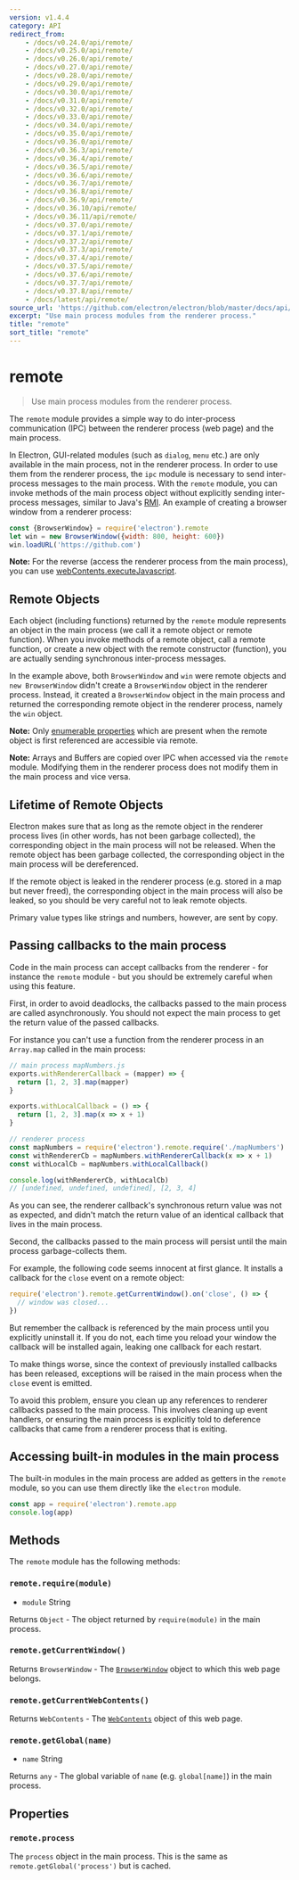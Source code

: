 ```yaml
---
version: v1.4.4
category: API
redirect_from:
    - /docs/v0.24.0/api/remote/
    - /docs/v0.25.0/api/remote/
    - /docs/v0.26.0/api/remote/
    - /docs/v0.27.0/api/remote/
    - /docs/v0.28.0/api/remote/
    - /docs/v0.29.0/api/remote/
    - /docs/v0.30.0/api/remote/
    - /docs/v0.31.0/api/remote/
    - /docs/v0.32.0/api/remote/
    - /docs/v0.33.0/api/remote/
    - /docs/v0.34.0/api/remote/
    - /docs/v0.35.0/api/remote/
    - /docs/v0.36.0/api/remote/
    - /docs/v0.36.3/api/remote/
    - /docs/v0.36.4/api/remote/
    - /docs/v0.36.5/api/remote/
    - /docs/v0.36.6/api/remote/
    - /docs/v0.36.7/api/remote/
    - /docs/v0.36.8/api/remote/
    - /docs/v0.36.9/api/remote/
    - /docs/v0.36.10/api/remote/
    - /docs/v0.36.11/api/remote/
    - /docs/v0.37.0/api/remote/
    - /docs/v0.37.1/api/remote/
    - /docs/v0.37.2/api/remote/
    - /docs/v0.37.3/api/remote/
    - /docs/v0.37.4/api/remote/
    - /docs/v0.37.5/api/remote/
    - /docs/v0.37.6/api/remote/
    - /docs/v0.37.7/api/remote/
    - /docs/v0.37.8/api/remote/
    - /docs/latest/api/remote/
source_url: 'https://github.com/electron/electron/blob/master/docs/api/remote.md'
excerpt: "Use main process modules from the renderer process."
title: "remote"
sort_title: "remote"
---
```


# remote

> Use main process modules from the renderer process.

The `remote` module provides a simple way to do inter-process communication
(IPC) between the renderer process (web page) and the main process.

In Electron, GUI-related modules (such as `dialog`, `menu` etc.) are only
available in the main process, not in the renderer process. In order to use them
from the renderer process, the `ipc` module is necessary to send inter-process
messages to the main process. With the `remote` module, you can invoke methods
of the main process object without explicitly sending inter-process messages,
similar to Java's [RMI][rmi]. An example of creating a browser window from a
renderer process:

```javascript
const {BrowserWindow} = require('electron').remote
let win = new BrowserWindow({width: 800, height: 600})
win.loadURL('https://github.com')
```

**Note:** For the reverse (access the renderer process from the main process),
you can use [webContents.executeJavascript](http://electron.atom.io/docs/api/web-contents#contentsexecutejavascriptcode-usergesture-callback).

## Remote Objects

Each object (including functions) returned by the `remote` module represents an
object in the main process (we call it a remote object or remote function).
When you invoke methods of a remote object, call a remote function, or create
a new object with the remote constructor (function), you are actually sending
synchronous inter-process messages.

In the example above, both `BrowserWindow` and `win` were remote objects and
`new BrowserWindow` didn't create a `BrowserWindow` object in the renderer
process. Instead, it created a `BrowserWindow` object in the main process and
returned the corresponding remote object in the renderer process, namely the
`win` object.

**Note:** Only [enumerable properties][enumerable-properties] which are present
when the remote object is first referenced are accessible via remote.

**Note:** Arrays and Buffers are copied over IPC when accessed via the `remote`
module. Modifying them in the renderer process does not modify them in the main
process and vice versa.

## Lifetime of Remote Objects

Electron makes sure that as long as the remote object in the renderer process
lives (in other words, has not been garbage collected), the corresponding object
in the main process will not be released. When the remote object has been
garbage collected, the corresponding object in the main process will be
dereferenced.

If the remote object is leaked in the renderer process (e.g. stored in a map but
never freed), the corresponding object in the main process will also be leaked,
so you should be very careful not to leak remote objects.

Primary value types like strings and numbers, however, are sent by copy.

## Passing callbacks to the main process

Code in the main process can accept callbacks from the renderer - for instance
the `remote` module - but you should be extremely careful when using this
feature.

First, in order to avoid deadlocks, the callbacks passed to the main process
are called asynchronously. You should not expect the main process to
get the return value of the passed callbacks.

For instance you can't use a function from the renderer process in an
`Array.map` called in the main process:

```javascript
// main process mapNumbers.js
exports.withRendererCallback = (mapper) => {
  return [1, 2, 3].map(mapper)
}

exports.withLocalCallback = () => {
  return [1, 2, 3].map(x => x + 1)
}
```

```javascript
// renderer process
const mapNumbers = require('electron').remote.require('./mapNumbers')
const withRendererCb = mapNumbers.withRendererCallback(x => x + 1)
const withLocalCb = mapNumbers.withLocalCallback()

console.log(withRendererCb, withLocalCb)
// [undefined, undefined, undefined], [2, 3, 4]
```

As you can see, the renderer callback's synchronous return value was not as
expected, and didn't match the return value of an identical callback that lives
in the main process.

Second, the callbacks passed to the main process will persist until the
main process garbage-collects them.

For example, the following code seems innocent at first glance. It installs a
callback for the `close` event on a remote object:

```javascript
require('electron').remote.getCurrentWindow().on('close', () => {
  // window was closed...
})
```

But remember the callback is referenced by the main process until you
explicitly uninstall it. If you do not, each time you reload your window the
callback will be installed again, leaking one callback for each restart.

To make things worse, since the context of previously installed callbacks has
been released, exceptions will be raised in the main process when the `close`
event is emitted.

To avoid this problem, ensure you clean up any references to renderer callbacks
passed to the main process. This involves cleaning up event handlers, or
ensuring the main process is explicitly told to deference callbacks that came
from a renderer process that is exiting.

## Accessing built-in modules in the main process

The built-in modules in the main process are added as getters in the `remote`
module, so you can use them directly like the `electron` module.

```javascript
const app = require('electron').remote.app
console.log(app)
```

## Methods

The `remote` module has the following methods:

### `remote.require(module)`

* `module` String

Returns `Object` - The object returned by `require(module)` in the main process.

### `remote.getCurrentWindow()`

Returns `BrowserWindow` - The [`BrowserWindow`](http://electron.atom.io/docs/api/browser-window) object to which this web page
belongs.

### `remote.getCurrentWebContents()`

Returns `WebContents` - The [`WebContents`](http://electron.atom.io/docs/api/web-contents) object of this web page.

### `remote.getGlobal(name)`

* `name` String

Returns `any` - The global variable of `name` (e.g. `global[name]`) in the main
process.

## Properties

### `remote.process`

The `process` object in the main process. This is the same as
`remote.getGlobal('process')` but is cached.

[rmi]: http://en.wikipedia.org/wiki/Java_remote_method_invocation
[enumerable-properties]: https://developer.mozilla.org/en-US/docs/Web/JavaScript/Enumerability_and_ownership_of_properties
